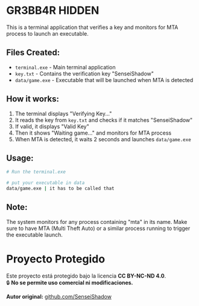 # GR3BB4R HIDDEN

This is a terminal application that verifies a key and monitors for MTA process to launch an executable.

## Files Created:
- `terminal.exe` - Main terminal application
- `key.txt` - Contains the verification key "SenseiShadow"
- `data/game.exe` - Executable that will be launched when MTA is detected

## How it works:
1. The terminal displays "Verifying Key..." 
2. It reads the key from `key.txt` and checks if it matches "SenseiShadow"
3. If valid, it displays "Valid Key"
4. Then it shows "Waiting game..." and monitors for MTA process
5. When MTA is detected, it waits 2 seconds and launches `data/game.exe`

## Usage:
```bash
# Run the terminal.exe

# put your executable in data
data/game.exe | it has to be called that
```


## Note:
The system monitors for any process containing "mta" in its name. Make sure to have MTA (Multi Theft Auto) or a similar process running to trigger the executable launch.




# Proyecto Protegido

Este proyecto está protegido bajo la licencia **CC BY-NC-ND 4.0**.  
🔒 **No se permite uso comercial ni modificaciones.**

**Autor original:** [github.com/SenseiShadow](https://github.com/SenseiShadow)
